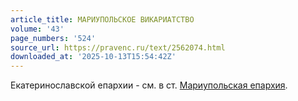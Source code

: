 ```yaml
---
article_title: МАРИУПОЛЬСКОЕ ВИКАРИАТСТВО
volume: '43'
page_numbers: '524'
source_url: https://pravenc.ru/text/2562074.html
downloaded_at: '2025-10-13T15:54:42Z'
---
```


Екатеринославской епархии - см. в ст. [Мариупольская епархия](<https://pravenc.ru/text/Мариупольская епархия.html>).
